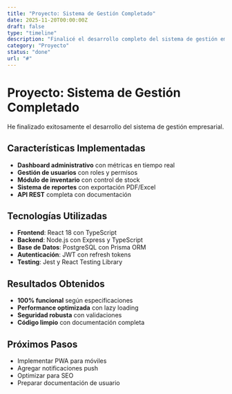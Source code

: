 ```yaml
---
title: "Proyecto: Sistema de Gestión Completado"
date: 2025-11-20T00:00:00Z
draft: false
type: "timeline"
description: "Finalicé el desarrollo completo del sistema de gestión empresarial con React, Node.js y PostgreSQL"
category: "Proyecto"
status: "done"
url: "#"
---
```


# Proyecto: Sistema de Gestión Completado

He finalizado exitosamente el desarrollo del sistema de gestión empresarial.

## Características Implementadas

- **Dashboard administrativo** con métricas en tiempo real
- **Gestión de usuarios** con roles y permisos
- **Módulo de inventario** con control de stock
- **Sistema de reportes** con exportación PDF/Excel
- **API REST** completa con documentación

## Tecnologías Utilizadas

- **Frontend**: React 18 con TypeScript
- **Backend**: Node.js con Express y TypeScript
- **Base de Datos**: PostgreSQL con Prisma ORM
- **Autenticación**: JWT con refresh tokens
- **Testing**: Jest y React Testing Library

## Resultados Obtenidos

- **100% funcional** según especificaciones
- **Performance optimizada** con lazy loading
- **Seguridad robusta** con validaciones
- **Código limpio** con documentación completa

## Próximos Pasos

- Implementar PWA para móviles
- Agregar notificaciones push
- Optimizar para SEO
- Preparar documentación de usuario

